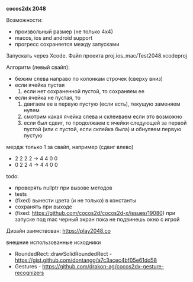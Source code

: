 **cocos2dx 2048**

Возможности:
 - произвольный размер (не только 4х4)
 - macos, ios and android support
 - прогресс сохраняется между запусками


Запускать через Xcode. Файл проекта proj.ios_mac/Test2048.xcodeproj
 

Алгоритм (левый свайп):
   -  бежим слева направо по колонкам строчек (сверху вниз)
   -  если ячейка пустая
         1) если нет сохраненной пустой, то сохраняем ее
   -  если ячейка не пустая, то
         1) двигаем ее в первую пустую (если есть), текущую заменяем нулем
         2) смотрим какая ячейка слева и склеиваем если это возможно
         3) если был сдвиг, то продолжаем с ячейки следующей за первой пустой (или с пустой, если склейка была)
            и обнуляем первую пустую

мердж только 1 за свайп, например (сдвиг влево)
- 2 2 2 2 -> 4 4 0 0
- 0 2 2 4 -> 4 4 0 0



todo:
 - проверять nullptr при вызове методов
 - tests
 - (fixed) вынести цвета (и не только) в константы
 - сохранять при выходе
 - (fixed: https://github.com/cocos2d/cocos2d-x/issues/19080) при запуске под mac черный экран пока не подвинешь окно с игрой
 
 
Дизайн заимствован: https://play2048.co


внешние использованные исходники
- RoundedRect::drawSolidRoundedRect - https://gist.github.com/dontangg/a7c3acec4bf05e61dd58
- Gestures - https://github.com/drakon-ag/cocos2dx-gesture-recognizers
